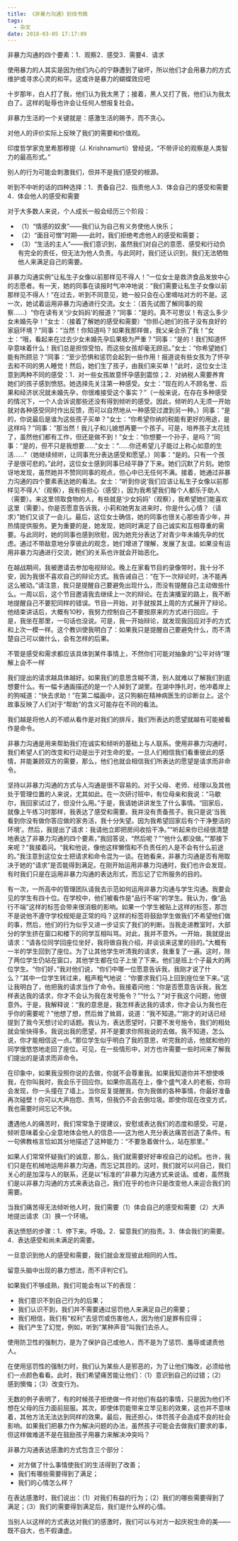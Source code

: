 ```yaml
---
title: 《非暴力沟通》划线书摘
tags:
  - 杂文
date: 2018-03-05 17:17:09
---
```



非暴力沟通的四个要素：1．观察2．感受3．需要4．请求
<!-- more -->

使用暴力的人其实是因为他们内心的宁静遭到了破坏，所以他们才会用暴力的方式维护或寻求心灵的和平。这或许是暴力的蝴蝶效应吧

十岁那年，白人打了我，他们认为我太黑了；接着，黑人又打了我，他们认为我太白了。这样的耻辱也许会让任何人想报复社会。

非暴力生活的一个关键就是：感激生活的赐予，而不贪心。

对他人的评价实际上反映了我们的需要和价值观。

印度哲学家克里希那穆提（J. Krishnamurti）曾经说，“不带评论的观察是人类智力的最高形式。”

别人的行为可能会刺激我们，但并不是我们感受的根源。

听到不中听的话的四种选择：1．责备自己2．指责他人3．体会自己的感受和需要4．体会他人的感受和需要


对于大多数人来说，个人成长一般会经历三个阶段：
- （1）“情感的奴隶”——我们认为自己有义务使他人快乐；
- （2）“面目可憎”时期——此时，我们拒绝考虑他人的感受和需要；
- （3）“生活的主人”——我们意识到，虽然我们对自己的意愿、感受和行动负有完全的责任，但无法为他人负责。与此同时，我们还认识到，我们无法牺牲他人来满足自己的需要。

非暴力沟通实例“让私生子女像以前那样见不得人！”一位女士是救济食品发放中心的志愿者。有一天，她的同事在读报时气冲冲地说：“我们需要让私生子女像以前那样见不得人！”在过去，听到不同意见，她一般只会在心里嘀咕对方的不是。这一次，她试着运用非暴力沟通进行交流。女士：（首先试图了解同事的观察……）“你在读有关‘少女妈妈’的报道？”同事：“是的。真不可思议！有这么多少女未婚先孕！”女士：（接着了解她的感受和需要）“你担心她们的孩子没有良好的家庭环境？”同事：“当然！你知道吗？如果我那样做，我父亲会杀了我！”女士：“哦，看起来在过去少女未婚先孕后果极为严重？”同事：“是的！我们知道怀孕意味着什么！我们总是担惊受怕，而这些女孩却毫无顾忌。”女士：“你希望她们能有所顾忌？”同事：“至少恐惧和惩罚会起到一些作用！报道说有些女孩为了怀孕去和不同的男人睡觉！然后，她们生了孩子，由我们来买单！”此时，这位女士注意到两种不同的感受：1．对一些女孩故意怀孕感到震惊；2．对纳税人需要养育她们的孩子感到愤怒。她选择先关注第一种感受。女士：“现在的人不顾名誉、后果和经济状况就未婚先孕，你很难接受这个事实？”（一般来说，在存在多种感受的情况下，一个人会诉说那些还没有得到倾听的感受。因此，倾听的人无须一开始就对各种感受同时作出反馈，而可以自然地从一种感受过渡到另一种。）同事：“是的，你说最后是谁为这些孩子买单？”女士：“你希望你纳的税能有更好的用途，是这样吗？”同事：“那当然！我儿子和儿媳想再要一个孩子。可是，培养孩子太花钱了，虽然他们都有工作，但还是做不到！”女士：“你想要一个孙子，是吗？”同事：“是的，但不只是我想要……”女士：“……你还希望儿子能过上称心如意的生活……”（她继续倾听，让同事充分表达感受和愿望。）同事：“是的。只有一个孩子是很可悲的。”此时，这位女士感到同事已经平静了下来。她们沉默了片刻。她惊讶地发现，虽然她并不赞同同事的观点，但心中已无任何不满。接着，她通过非暴力沟通的四个要素表达她的看法。女士：“听到你说‘我们应该让私生子女像以前那样见不得人’（观察），我有些担心（感受），因为我希望我们每个人都乐于助人（需要）。来这里领取食物的人，有些就是‘少女妈妈’（观察），我希望她们能喜欢这里（需要）。你是否愿意告诉我，小莉和她男友进来时，你是什么心情？（请求）”她们又谈了一会儿。最后，这位女士确信，她的同事也很关心那些青少年，并热情提供服务。更为重要的是，她发现，她同时满足了自己诚实和互相尊重的需要。与此同时，她的同事也感到欣慰，因为她充分表达了对青少年未婚先孕的忧虑。通过不带敌意地分享彼此的观念，她们增进了理解，发展了友谊。如果没有运用非暴力沟通进行交流，她们的关系也许就会开始恶化。

在越战期间，我被邀请去参加电视辩论。晚上在家看节目的录像带时，我十分不安，因为我很不喜欢自己的辩论方式。我告诫自己：“在下一次辩论时，决不能再这么被动。”请注意，我只是提醒自己要避免出现什么，而没有提醒自己主动做些什么。一周以后，这个节目邀请我去继续上一次的辩论。在去演播室的路上，我不断地提醒自己不要犯同样的错误。节目一开始，对手就按其上周的方式展开了辩论。他结束讲话后，大概有10秒，我努力控制自己不要按原来的方式进行回应。于是，我坐在那里，一句话也没说。可是，我一开始辩论，就发现我回应对手的方式和上次一模一样。这个教训使我明白了：如果我只是提醒自己要避免什么，而不清楚自己可以做什么，会有怎样的后果。

不管是感受和需求都应该具体到某件事情上，不然你们可能对抽象的“公平对待”理解上会不一样

我们提出的请求越具体越好。如果我们的意思含糊不清，别人就难以了解我们到底想要什么。有一幅卡通画描述的是一个人掉到了湖里。在湖中挣扎时，他冲着岸上的狗喊道：“快去求助！”在第二幅画中，这只狗躺在精神病医生的诊断台上。这个故事反映了人们对于“帮助”的含义可能存在不同的看法。

我们越是将他人的不顺从看作是对我们的排斥，我们所表达的愿望就越有可能被看作是命令。

非暴力沟通是用来帮助我们在诚实和倾听的基础上与人联系。使用非暴力沟通时，我们希望人们的改变和行动是出于对生命的爱。一旦人们相信我们看重彼此的感情，并能兼顾双方的需要，那么，他们也就会相信我们所表达的愿望是请求而非命令。

坚持以非暴力沟通的方式与人沟通是很不容易的。对于父母、老师、经理以及其他处于管理位置的人来说，尤其如此。在一次研讨班中，有位母亲和我说：“马歇尔，我回家试过了，但没什么用。”于是，我请她讲讲发生了什么事情。“回家后，就像上午练习时那样，我表达了感受和需要。我并没有责备孩子。我只是说‘当我看到你没有做你答应做的家务活，我十分失望。因为我希望回家后有个干净整洁的环境’。然后，我提出了请求：我请他立即把房间收拾干净。”“听起来你已经很清楚地表达了非暴力沟通的四个要素，”我回答说，“然后呢？”“他什么都没做。”“那接下来呢？”我接着问。“我和他说，像他这样懒惰和不负责任的人是不会有什么前途的。”我注意到这位女士把请求和命令混为一谈。在她看来，非暴力沟通是否有用取决于她的“请求”是否能得到满足。在刚开始运用非暴力沟通时，我们也许会发现，有时我们只是在运用非暴力沟通的表达形式，而忘记了它所服务的目的。

有一次，一所高中的管理团队请我去示范如何运用非暴力沟通与学生沟通。我要会见的学生有四十位。在学校中，他们被看作是“品行不端”的学生。我认为，像“品行不端”这样的标签会带来很消极的影响。如果一个学生被贴上这样的标签，那岂不是说他不遵守学校规矩是正常的吗？这样的标签将鼓励学生做我们不希望他们做的事，然后，他们的行为似乎又进一步证实了我们的判断。当我走进教室时，大部分的学生挤在窗口和楼下的同学互相叫骂。对此，我并不意外。一开始，我就提出请求：“请各位同学回座位坐好，我将做自我介绍，并谈谈来这里的目的。”大概有一半的学生回到了座位。为了让其他学生听清我的请求，我重复了一遍。这时，除了两位学生仍站在窗口，其他学生都在位子上坐了下来。他们是班上个子最大的两位学生。“你们好，”我对他们说，“你们中哪一位愿意告诉我，我刚才说了什么？”其中一位学生转过来，粗声粗气地说：“你要求我们马上回到座位坐下来。”这让我明白了，他把我的请求当作了命令。我接着问他：“你是否愿意告诉我，我怎样表达我的请求，你才不会认为我在发号施令？”“什么？”对于我这个问题，他很意外。于是，我解释说：“我的意思是，我怎样表达我的请求，你才会认为我也在乎你的需要呢？”他想了想，然后耸了耸肩，说道：“我不知道。”“刚才的对话已经提到了我今天想讨论的话题。我认为，表达愿望时，只要不发号施令，我们的相处就会愉快得多。我说出我的愿望，并不是要求你照我说的去做。我不知道，怎么说，你才能相信这一点。”那位学生似乎明白了我的意思，听完我的话，他就和他的同学慢悠悠地走回了座位。可见，在一些情形中，对方也许需要一些时间来了解我们提出的是请求而非命令。

在印象中，如果我没照你说的去做，你就不会尊重我。如果我知道你并不想使唤我，在你叫我时，我会乐于回应你。如果你高高在上，像个盛气凌人的老板，你将会发现，你一头撞在了墙上。当你反复提醒我，你为我做的各种事情，你最好准备再次碰壁！你可以大声抱怨、责骂，但我仍不会去倒垃圾。即使你现在改变方式，我也需要时间忘记不快。

遭遇他人的痛苦时，我们常常急于提建议，安慰或表达我们的态度和感受。可是，倾听意味着全心全意地体会他人的信息——这为他人充分表达痛苦创造了条件。有一句佛教格言恰如其分地描述了这种能力：“不要急着做什么，站在那里。”

如果人们常常怀疑我们的诚意，那么，我们就需要好好审视自己的动机。也许，我们只是在机械地运用非暴力沟通，而忘记其目的。这时，我们就可以问自己，我们关心的是加深与人的联系，还是以“标准的”非暴力沟通方式来说话。或者，虽然我们是以非暴力沟通的方式来表达自己，我们在乎的也许只是改变他人来迎合我们的需要。

当我们痛苦得无法倾听他人时，我们需要（1）体会自己的感受和需要（2）大声地提出请求（3）换一个环境。


表达愤怒的步骤：1．停下来。呼吸。2．留意我们的指责。3．体会我们的需要。4．表达感受和尚未满足的需要。


一旦意识到他人的感受和需要，我们就会发现彼此相同的人性。

留意头脑中出现的暴力想法，而不评判它们。

如果我们不够成熟，我们可能会有以下的表现：
- 我们意识不到自己行为的后果；
- 我们认识不到，我们并不需要通过惩罚他人来满足自己的需要；
- 我们相信，我们有“权利”去惩罚或伤害他人，因为他们是罪有应得；
- 我们产生了幻觉，例如，听到“某种声音”叫我们去杀人。

使用防卫性的强制力，是为了保护自己或他人，而不是为了惩罚、羞辱或谴责他人。

在使用惩罚性的强制力时，我们认为某些人是邪恶的，为了让他们悔改，必须给他们一点颜色看看。此时，我们希望痛苦能让他们：（1）意识到自己的过错；（2）感到懊悔；（3）改变行为。

无数的例子表明了，有的时候孩子拒绝做一件对他们有益的事情，只是因为他们不想在父母的压力面前屈服。其次，即使体罚能带来立竿见影的效果，这也并不意味着，其他方法无法达到同样的效果。最后，我还担心，体罚孩子会造成不良的社会影响。如果我们把暴力作为解决问题的办法，虽然孩子可能会去做我们要求的事，但这样做难道不是在鼓励孩子用暴力来解决冲突吗？

非暴力沟通表达感激的方式包含三个部分：
- 对方做了什么事情使我们的生活得到了改善；
- 我们有哪些需要得到了满足；
- 我们的心情怎么样？

在表达感激时，我们说出：（1）对我们有益的行为；（2）我们的哪些需要得到了满足；（3）我们的需要得到满足后，我们是什么样的心情。

当别人以这样的方式表达对我们的感激时，我们可以与对方一起庆祝生命的美——既不自大，也不假谦虚。

